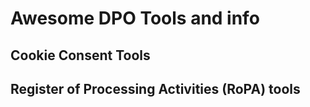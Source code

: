 # Awesome DPO Tools and info

## Cookie Consent Tools
## Register of Processing Activities (RoPA) tools
